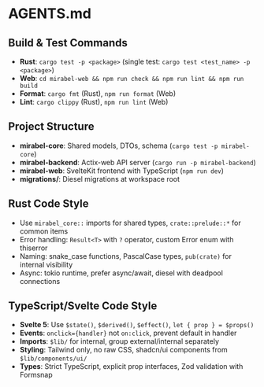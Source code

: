 # AGENTS.md

## Build & Test Commands
- **Rust**: `cargo test -p <package>` (single test: `cargo test <test_name> -p <package>`)
- **Web**: `cd mirabel-web && npm run check && npm run lint && npm run build`
- **Format**: `cargo fmt` (Rust), `npm run format` (Web)
- **Lint**: `cargo clippy` (Rust), `npm run lint` (Web)

## Project Structure
- **mirabel-core**: Shared models, DTOs, schema (`cargo test -p mirabel-core`)
- **mirabel-backend**: Actix-web API server (`cargo run -p mirabel-backend`)
- **mirabel-web**: SvelteKit frontend with TypeScript (`npm run dev`)
- **migrations/**: Diesel migrations at workspace root

## Rust Code Style
- Use `mirabel_core::` imports for shared types, `crate::prelude::*` for common items
- Error handling: `Result<T>` with `?` operator, custom Error enum with thiserror
- Naming: snake_case functions, PascalCase types, `pub(crate)` for internal visibility
- Async: tokio runtime, prefer async/await, diesel with deadpool connections

## TypeScript/Svelte Code Style  
- **Svelte 5**: Use `$state()`, `$derived()`, `$effect()`, `let { prop } = $props()`
- **Events**: `onclick={handler}` not `on:click`, prevent default in handler
- **Imports**: `$lib/` for internal, group external/internal separately
- **Styling**: Tailwind only, no raw CSS, shadcn/ui components from `$lib/components/ui/`
- **Types**: Strict TypeScript, explicit prop interfaces, Zod validation with Formsnap